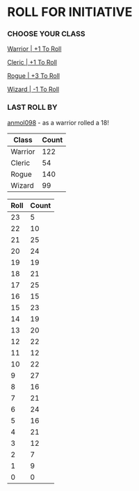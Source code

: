 # ROLL FOR INITIATIVE
### CHOOSE YOUR CLASS

[Warrior | +1 To Roll](https://github.com/benjaminsampica/benjaminsampica/issues/new?title=roll%7Cwarrior&body=Just+click+%27Submit+new+issue%27.)

[Cleric | +1 To Roll](https://github.com/benjaminsampica/benjaminsampica/issues/new?title=roll%7Ccleric&body=Just+click+%27Submit+new+issue%27.)

[Rogue | +3 To Roll](https://github.com/benjaminsampica/benjaminsampica/issues/new?title=roll%7Crogue&body=Just+click+%27Submit+new+issue%27.)

[Wizard | -1 To Roll](https://github.com/benjaminsampica/benjaminsampica/issues/new?title=roll%7Cwizard&body=Just+click+%27Submit+new+issue%27.)
### LAST ROLL BY
[anmol098](https://www.github.com/anmol098) - as a warrior rolled a 18!

|Class|Count|
|-|-|
|Warrior|122|
|Cleric|54|
|Rogue|140|
|Wizard|99|

|Roll|Count|
|-|-|
|23|5
|22|10
|21|25
|20|24
|19|19
|18|21
|17|25
|16|15
|15|23
|14|19
|13|20
|12|22
|11|12
|10|22
|9|27
|8|16
|7|21
|6|24
|5|16
|4|21
|3|12
|2|7
|1|9
|0|0
